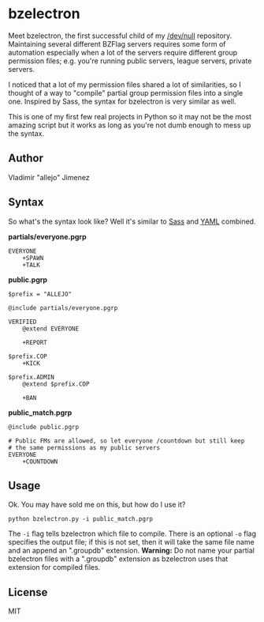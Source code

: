 # bzelectron

Meet bzelectron, the first successful child of my [/dev/null](https://github.com/allejo/dev-null) repository. Maintaining several different BZFlag servers requires some form of automation especially when a lot of the servers require different group permission files; e.g. you're running public servers, league servers, private servers.

I noticed that a lot of my permission files shared a lot of similarities, so I thought of a way to "compile" partial group permission files into a single one. Inspired by Sass, the syntax for bzelectron is very similar as well.

This is one of my first few real projects in Python so it may not be the most amazing script but it works as long as you're not dumb enough to mess up the syntax.

## Author

Vladimir "allejo" Jimenez

## Syntax

So what's the syntax look like? Well it's similar to [Sass](http://sass-lang.com) and [YAML](http://yaml.org) combined.

**partials/everyone.pgrp**

```
EVERYONE
    +SPAWN
    +TALK
````

**public.pgrp**

```
$prefix = "ALLEJO"

@include partials/everyone.pgrp

VERIFIED
    @extend EVERYONE
    
    +REPORT

$prefix.COP
    +KICK

$prefix.ADMIN
    @extend $prefix.COP

    +BAN
```

**public_match.pgrp**

```
@include public.pgrp

# Public FMs are allowed, so let everyone /countdown but still keep
# the same permissions as my public servers
EVERYONE
    +COUNTDOWN
```

## Usage

Ok. You may have sold me on this, but how do I use it?

```
python bzelectron.py -i public_match.pgrp
```

The `-i` flag tells bzelectron which file to compile. There is an optional `-o` flag specifies the output file; if this is not set, then it will take the same file name and an append an ".groupdb" extension. **Warning:** Do not name your partial bzelectron files with a ".groupdb" extension as bzelectron uses that extension for compiled files.



## License

MIT
